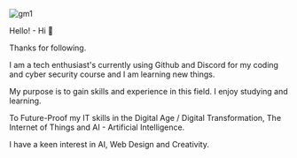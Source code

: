![gm1](https://github.com/AAbella7529/AAbella7529/assets/158771536/700f7730-1961-4ef0-81b2-7447dde1be02)

Hello! - Hi 👋

Thanks for following.

I am a tech enthusiast's currently using Github and Discord for my coding and cyber security course and I am learning new things.

My purpose is to gain skills and experience in this field. I enjoy studying and learning.

To Future-Proof my IT skills in the Digital Age / Digital Transformation, The Internet of Things and AI - Artificial Intelligence.

I have a keen interest in AI, Web Design and Creativity. 



